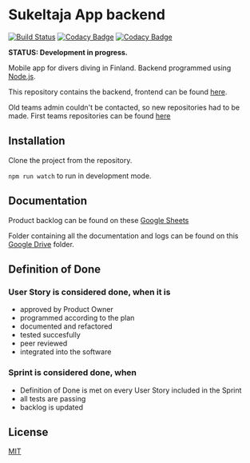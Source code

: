 # Sukeltaja App backend

[![Build Status](https://travis-ci.org/Sukeltaja-Appi/sukeltaja-backend.svg?branch=master)](https://travis-ci.org/Sukeltaja-Appi/sukeltaja-backend)
[![Codacy Badge](https://app.codacy.com/project/badge/Grade/2e955a7ce4504b7f84a3b91625d527e1)](https://app.codacy.com/gh/Sukeltaja-Appi/sukeltaja-backend/dashboard)
[![Codacy Badge](https://api.codacy.com/project/badge/Coverage/581f1d911cec46adbaede7cca62ed9ab)](https://www.codacy.com/app/luupanu/sukeltaja-backend?utm_source=github.com&utm_medium=referral&utm_content=Sukeltaja-App/sukeltaja-backend&utm_campaign=Badge_Coverage)

**STATUS: Development in progress.**

Mobile app for divers diving in Finland. Backend programmed using [Node.js](https://nodejs.org/).

This repository contains the backend, frontend can be found [here](https://github.com/Sukeltaja-Appi/sukeltaja-frontend).

Old teams admin couldn't be contacted, so new repositories had to be made. First teams repositories can be found [here](https://github.com/Sukeltaja-App)

## Installation

Clone the project from the repository.

`npm run watch` to run in development mode.

## Documentation

Product backlog can be found on these [Google Sheets](https://docs.google.com/spreadsheets/d/12R7Eyg8GfjwaTioiXE2EIYMrVciJc61XiFn1YNzCHeo)

Folder containing all the documentation and logs can be found on this [Google Drive](https://drive.google.com/drive/folders/1uOuPRkYjwMznLqBzBnsY3kqNimeE84Uz) folder.

## Definition of Done

### User Story is considered done, when it is

* approved by Product Owner
* programmed according to the plan
* documented and refactored
* tested succesfully
* peer reviewed
* integrated into the software

### Sprint is considered done, when

* Definition of Done is met on every User Story included in the Sprint
* all tests are passing
* backlog is updated

## License

[MIT](https://github.com/Sukeltaja-Appi/sukeltaja-backend/blob/master/license)

